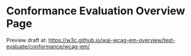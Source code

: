 # Conformance Evaluation Overview Page

Preview draft at: https://w3c.github.io/wai-wcag-em-overview/test-evaluate/conformance/wcag-em/
